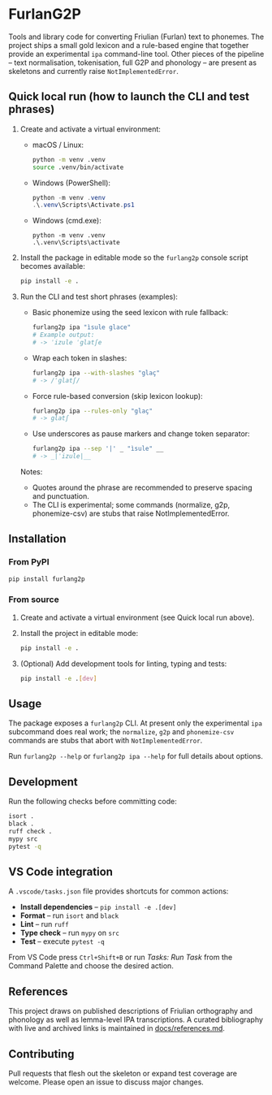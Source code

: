 # FurlanG2P

Tools and library code for converting Friulian (Furlan) text to phonemes. The
project ships a small gold lexicon and a rule-based engine that together provide
an experimental ``ipa`` command-line tool. Other pieces of the pipeline – text
normalisation, tokenisation, full G2P and phonology – are present as skeletons
and currently raise ``NotImplementedError``.

## Quick local run (how to launch the CLI and test phrases)

1. Create and activate a virtual environment:

   - macOS / Linux:
     ```bash
     python -m venv .venv
     source .venv/bin/activate
     ```
   - Windows (PowerShell):
     ```powershell
     python -m venv .venv
     .\.venv\Scripts\Activate.ps1
     ```
   - Windows (cmd.exe):
     ```
     python -m venv .venv
     .\.venv\Scripts\activate
     ```

2. Install the package in editable mode so the `furlang2p` console script becomes available:

   ```bash
   pip install -e .
   ```

3. Run the CLI and test short phrases (examples):

   - Basic phonemize using the seed lexicon with rule fallback:
     ```bash
     furlang2p ipa "ìsule glace"
     # Example output:
     # -> ˈizule ˈglatʃe
     ```

   - Wrap each token in slashes:
     ```bash
     furlang2p ipa --with-slashes "glaç"
     # -> /ˈglatʃ/
     ```

   - Force rule-based conversion (skip lexicon lookup):
     ```bash
     furlang2p ipa --rules-only "glaç"
     # -> glatʃ
     ```

   - Use underscores as pause markers and change token separator:
     ```bash
     furlang2p ipa --sep '|' _ "ìsule" __
     # -> _|ˈizule|__
     ```

   Notes:
   - Quotes around the phrase are recommended to preserve spacing and punctuation.
   - The CLI is experimental; some commands (normalize, g2p, phonemize-csv) are stubs that raise NotImplementedError.

## Installation

### From PyPI

```bash
pip install furlang2p
```

### From source

1. Create and activate a virtual environment (see Quick local run above).

2. Install the project in editable mode:

   ```bash
   pip install -e .
   ```

3. (Optional) Add development tools for linting, typing and tests:

   ```bash
   pip install -e .[dev]
   ```

## Usage

The package exposes a ``furlang2p`` CLI. At present only the experimental
``ipa`` subcommand does real work; the ``normalize``, ``g2p`` and
``phonemize-csv`` commands are stubs that abort with ``NotImplementedError``.

Run `furlang2p --help` or `furlang2p ipa --help` for full details about options.

## Development

Run the following checks before committing code:

```bash
isort .
black .
ruff check .
mypy src
pytest -q
```

## VS Code integration

A ``.vscode/tasks.json`` file provides shortcuts for common actions:

- **Install dependencies** – ``pip install -e .[dev]``
- **Format** – run ``isort`` and ``black``
- **Lint** – run ``ruff``
- **Type check** – run ``mypy`` on ``src``
- **Test** – execute ``pytest -q``

From VS Code press ``Ctrl+Shift+B`` or run *Tasks: Run Task* from the Command
Palette and choose the desired action.

## References

This project draws on published descriptions of Friulian orthography and
phonology as well as lemma-level IPA transcriptions. A curated bibliography with
live and archived links is maintained in
[docs/references.md](docs/references.md).

## Contributing

Pull requests that flesh out the skeleton or expand test coverage are welcome.
Please open an issue to discuss major changes.
